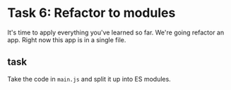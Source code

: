 # Task 6: Refactor to modules

It's time to apply everything you've learned so far. We're going refactor an app. Right now this app is in a single file.

## task

Take the code in `main.js` and split it up into ES modules.
